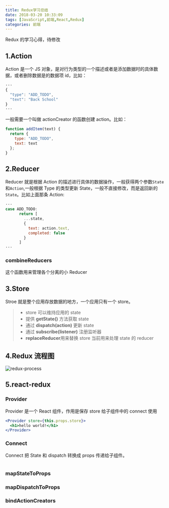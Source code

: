 ```yaml
---
title: Redux学习总结
date: 2018-03-20 10:33:09
tags: [JavaScript,前端,React,Redux]
categories: 前端
---
```


Redux 的学习心得，待修改

<!-- more -->

## 1.Action

Action 是一个 JS 对象，是对行为类型的一个描述或者是添加数据时的具体数据，或者删除数据是的数据项 id，比如：

```javascript
···
{
  "type": "ADD_TODO",
  "text": "Back School"
}
···
```

一般需要一个叫做 actionCreator 的函数创建 action。比如：

```javascript
function addItem(text) {
  return {
    type: "ADD_TODO",
    text: text
  };
}
```

## 2.Reducer

Reducer 就是根据 Action 的描述进行具体的数据操作，一般获得两个参数`State`和`Action`,一般根据 Type 的类型更新 State，一般不直接修改，而是返回新的 `State`。比如上面那条 Action:

```javascript
···
case ADD_TODO:
      return [
        ...state,
        {
          text: action.text,
          completed: false
        }
      ]
···
```

### combineReducers

这个函数用来管理各个分离的小 Reducer

## 3.Store

Stroe 就是整个应用存放数据的地方，一个应用只有一个 store。

> * store 可以维持应用的 state
> * 提供 **getState()** 方法获取 state
> * 通过 **dispatch(action)** 更新 state
> * 通过 **subscribe(listener)** 注册监听器
> * **replaceReducer**用来替换 store 当前用来处理 state 的 reducer

## 4.Redux 流程图

![redux-process](https://camo.githubusercontent.com/76224d874f32535aa62c0cd01750fb71fb02cf53/687474703a2f2f70362e7168696d672e636f6d2f642f696e6e2f39613331326463632f7265647578466c6f772e706e67)

## 5.react-redux

### Provider

Provider 是一个 React 组件，作用是保存 store 给子组件中的 connect 使用

```jsx
<Provider store={this.props.store}>
  <h1>hello world!</h1>
</Provider>
```

### Connect

Connect 把 State 和 dispatch 转换成 props 传递给子组件。

```jsx
```

### mapStateToProps

### mapDispatchToProps

### bindActionCreators
